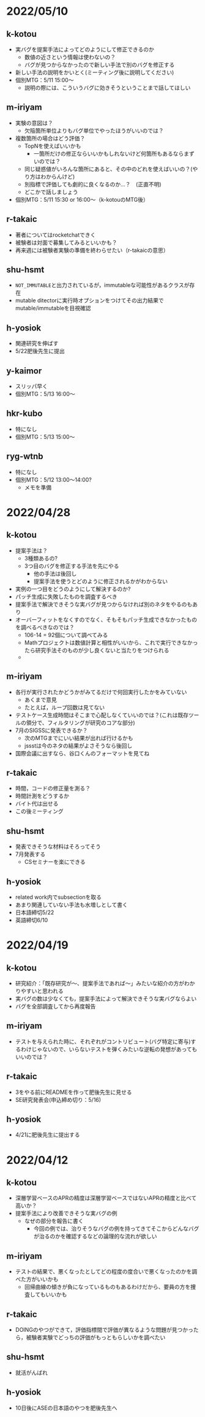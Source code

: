 # 2022/05/10
## k-kotou
- 実バグを提案手法によってどのようにして修正できるのか
    - 数値の近さという情報は使わないの？
    - バグが見つからなかったので新しい手法で別のバグを修正する
- 新しい手法の説明をかいとく(ミーティング後に説明してください)
- 個別MTG：5/11 15:00～
    - 説明の際には、こういうバグに効きそうということまで話してほしい

## m-iriyam
- 実験の意図は？
    - 欠陥箇所単位よりもバグ単位でやったほうがいいのでは？
- 複数箇所の場合はどう評価？
    - TopNを使えばいいかも
        - 一箇所だけの修正ならいいかもしれないけど何箇所もあるならまずいのでは？
    - 同じ疑惑値がいろんな箇所にあると、その中のどれを使えばいいの？(やり方はわからんけど)
    - 別指標で評価しても劇的に良くなるのか...？　(正直不明)
    - どこかで話しましょう
- 個別MTG：5/11 15:30 or 16:00～（k-kotouのMTG後）

## r-takaic
- 著者についてはrocketchatできく
- 被験者は対面で募集してみるといいかも？
- 再来週には被験者実験の準備を終わらせたい（r-takaicの意思）

## shu-hsmt
- `NOT_IMMUTABLE`と出力されているが，immutableな可能性があるクラスが存在
- mutable ditectorに実行時オプションをつけてその出力結果でmutable/immutableを目視確認

## h-yosiok
- 関連研究を伸ばす
- 5/22肥後先生に提出

## y-kaimor
- スリッパ早く
- 個別MTG：5/13 16:00～

## hkr-kubo
- 特になし
- 個別MTG：5/13 15:00～

## ryg-wtnb
- 特になし
- 個別MTG：5/12 13:00～14:00?
    - メモを準備

# 2022/04/28
## k-kotou
- 提案手法は？
    - 3種類あるの?
    - 3つ目のバグを修正する手法を先にやる
        - 他の手法は後回し
        - 提案手法を使うとどのように修正されるかがわからない
- 実例の一つ目をどうのようにして解決するのか?
- パッチ生成に失敗したものを調査するべき
- 提案手法で解決できそうな実バグが見つからなければ別のネタをやるのもあり
- オーバーフィットをなくすのでなく、そもそもパッチ生成できなかったものを調べるべきなのでは？
    - 106-14 = 92個について調べてみる
    - Mathプロジェクトは数値計算と相性がいいから、これで実行できなかったら研究手法そのものが少し良くないと当たりをつけられる
    - 

## m-iriyam
- 各行が実行されたかどうかがみてるだけで何回実行したかをみていない
    - あくまで意見
    - たとえば，ループ回数は見てない
- テストケース生成時間はそこまで心配しなくていいのでは？(これは既存ツールの領分で、フィルタリングが研究のコアな部分)
- 7月のSIGSSに発表できるか？
    - 次のMTGまでにいい結果が出れば行けるかも
    - jssstは今のネタの結果がよさそうなら後回し
- 国際会議に出すなら、谷口くんのフォーマットを見てね

## r-takaic
- 時間，コードの修正量を測る？
- 時間計測をどうするか
- バイト代は出せる
- この後ミーティング

## shu-hsmt
- 発表できそうな材料はそろってそう
- 7月発表する
  - CSセミナーを楽にできる

## h-yosiok
- related work内でsubsectionを取る
- あまり関連していない手法も水増しとして書く
- 日本語締切5/22
- 英語締切6/10

# 2022/04/19
## k-kotou
- 研究紹介：「既存研究が〜、提案手法であれば〜」みたいな紹介の方がわかりやすいと思われる
- 実バグの数は少なくても，提案手法によって解決できそうな実バグならよい
- バグを全部調査してから再度報告

## m-iriyam
- テストを与えられた時に、それぞれがコントリビュート(バグ特定に寄与)するわけじゃないので、いらないテストを弾くみたいな逆転の発想があってもいいのでは？

## r-takaic
- 3をやる前にREADMEを作って肥後先生に見せる
- SE研究発表会(申込締め切り：5/16) 

## h-yosiok
- 4/21に肥後先生に提出する

# 2022/04/12
## k-kotou
- 深層学習ベースのAPRの精度は深層学習ベースではないAPRの精度と比べて高いか？
- 提案手法により改善できそうな実バグの例
    - なぜの部分を報告に書く
        - 今回の例では、治りそうなバグの例を持ってきてそこからどんなバグが治るのかを確認するなどの論理的な流れが欲しい

## m-iriyam
- テストの結果で、悪くなったとしてどの程度の度合いで悪くなったのかを調べた方がいいかも
    - 回帰曲線の傾きが負になっているものもあるわけだから、要員の方を捜査してもいいかも

## r-takaic
- DOINGのやつができて，評価指標間で評価が異なるような問題が見つかったら，被験者実験でどっちの評価がもっともらしいかを調べたい

## shu-hsmt
- 就活がんばれ

## h-yosiok
- 10日後にASEの日本語のやつを肥後先生へ


